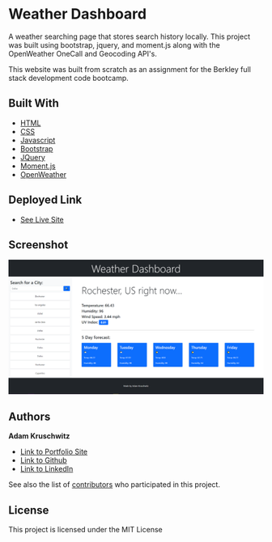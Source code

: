 # Weather Dashboard

A weather searching page that stores search history locally. This project was built using bootstrap, jquery, and moment.js along with the OpenWeather OneCall and Geocoding API's.

This website was built from scratch as an assignment for the Berkley full stack development code bootcamp. 

## Built With

* [HTML](https://developer.mozilla.org/en-US/docs/Web/HTML)
* [CSS](https://developer.mozilla.org/en-US/docs/Web/CSS)
* [Javascript](https://developer.mozilla.org/en-US/docs/Web/JavaScript)
* [Bootstrap](https://getbootstrap.com/)
* [JQuery](https://jquery.com/)
* [Moment.js](https://momentjs.com/)
* [OpenWeather](https://openweathermap.org/)

## Deployed Link

* [See Live Site](https://adamkruschwitz.github.io/weather-dashboard/)

## Screenshot
![Screenshot of Deployed Site](./assets/images/screenshot.PNG)

## Authors

**Adam Kruschwitz**

- [Link to Portfolio Site](https://adamkruschwitz.github.io/Portfolio/)
- [Link to Github](https://github.com/AdamKruschwitz)
- [Link to LinkedIn](https://www.linkedin.com/in/adamkruschwitz/)

See also the list of [contributors](https://github.com/AdamKruschwitz/weather-dashboard/contributors) who participated in this project.

## License

This project is licensed under the MIT License 